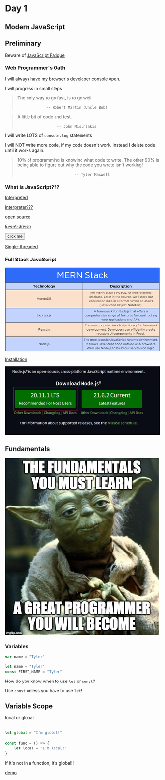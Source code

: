 # Day 1


## Modern JavaScript



## Preliminary


Beware of [JavaScript Fatigue](https://www.freecodecamp.org/news/the-cure-to-js-fatigue/)


### Web Programmer's Oath


I will always have my browser's developer console open.


I will progress in small steps

>The only way to go fast, is to go well.
>
>                  -- Robert Martin (Uncle Bob)
<!-- .element: class="fragment" data-fragment-index="1" -->

>A little bit of code and test.
>
>                       -- John Misirlakis
<!-- .element: class="fragment" data-fragment-index="2" -->


I will write LOTS of `console.log` statements


I will NOT write more code, if my code doesn't work. Instead I delete code until it works again.


>10% of programming is knowing what code to write. The other 90% is being able to figure out why the code you wrote isn't working!
>
>                               -- Tyler Maxwell
<!-- .element: class="fragment" data-fragment-index="1" -->



### What is JavaScript???


[Interpreted](https://login.codingdojo.com/m/754/16712/124457#:~:text=Features-,Interpreted,-JavaScript%20is%20an) 

[interpreter???](https://v8.dev/docs)
<!-- .element: class="fragment" data-fragment-index="1" -->

[open source](https://github.com/v8)
<!-- .element: class="fragment" data-fragment-index="2" -->


[Event-driven](https://login.codingdojo.com/m/754/16712/124457#:~:text=most%20popular%20browsers%3A-,Event%2Ddriven,-JavaScript%20is%20an) 

<button onclick="myFunc()">click me</button>
<!-- .element: class="fragment" data-fragment-index="1" -->


[Single-threaded](https://login.codingdojo.com/m/754/16712/124457#:~:text=and%20work%20together!-,Single%2Dthreaded,-JavaScript%20is%20run) 


<!-- .element: class="fragment" data-fragment-index="3" -->




### Full Stack JavaScript


![](../../reveal/images/1694016491__mernstack.png)



<a href="https://nodejs.org/en" target="_blank">Installation</a>


![](../../reveal/images/install.png)



## Fundamentals


![](../../reveal/images/yoda-fundamentals.jpeg)


### Variables


```javascript
var name = "Tyler"
```


```javascript
let name = "Tyler"
const FIRST_NAME = "Tyler"
```


How do you know when to use `let` or `const`?

Use `const` unless you have to use `let`!
<!-- .element: class="fragment"  -->



## Variable Scope


local or global


```javascript

let global = "I'm global!"

const func = () => {
    let local = "I'm local!"
}

```
If it's not in a function, it's global!!
<!-- .element: class="fragment"  -->

[demo](https://github.com/tmax818/mern_march24/blob/main/lectures/01day/app.js)




